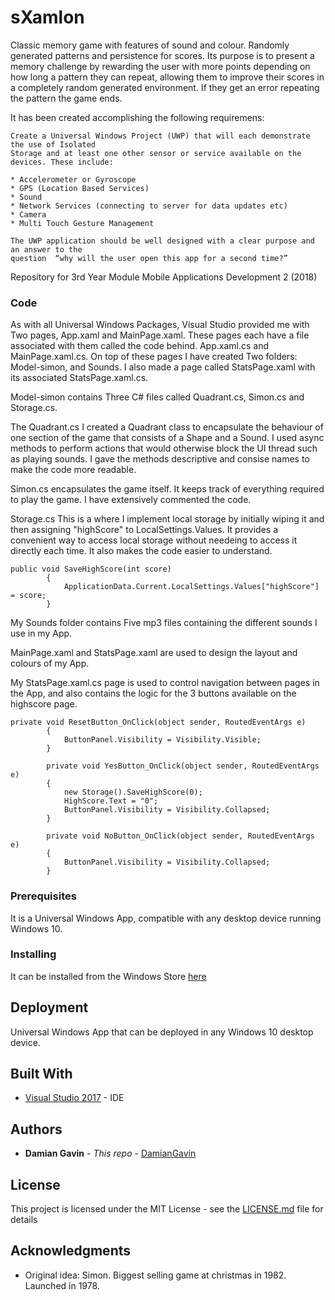 
# sXamlon

Classic memory game with features of sound and colour. Randomly generated patterns and persistence for scores. Its purpose is to
present a memory challenge by rewarding the user with more points depending on how long a pattern they can repeat, allowing them 
to improve their scores in a completely random generated environment. If they get an error repeating the pattern the game ends.


It has been created accomplishing the following requiremens:
```
Create a Universal Windows Project (UWP) that will each demonstrate the use of Isolated 
Storage and at least one other sensor or service available on the devices. These include: 

* Accelerometer or Gyroscope 
* GPS (Location Based Services)
* Sound
* Network Services (connecting to server for data updates etc)
* Camera
* Multi Touch Gesture Management

The UWP application should be well designed with a clear purpose and an answer to the 
question  “why will the user open this app for a second time?”
```
Repository for 3rd Year Module Mobile Applications Development 2 (2018)

### Code
As with all Universal Windows Packages, Visual Studio provided me with Two pages, App.xaml and 
MainPage.xaml. These pages each have a file associated with them called the code behind.
App.xaml.cs and MainPage.xaml.cs.
On top of these pages I have created Two folders: Model-simon, and Sounds. I also made a page 
called StatsPage.xaml with its associated StatsPage.xaml.cs.

Model-simon contains Three C# files called Quadrant.cs, Simon.cs and Storage.cs. 

The Quadrant.cs I created a Quadrant class to encapsulate the behaviour of one section of the game
that consists of a Shape and a Sound. I used async methods to perform actions that would otherwise
block the UI thread such as playing sounds. I gave the methods descriptive and consise names to make 
the code more readable.

Simon.cs encapsulates the game itself. It keeps track of everything required to play the game. I have
extensively commented the code. 

Storage.cs
This is a where I implement local storage by initially wiping it and then assigning "highScore"
to LocalSettings.Values. It provides a convenient way to access local storage without needeing to access
it directly each time. It also makes the code easier to understand.
```
public void SaveHighScore(int score)
		{
			ApplicationData.Current.LocalSettings.Values["highScore"] = score;
		}
```
My Sounds folder contains Five mp3 files containing the different sounds I use in my App.

MainPage.xaml and StatsPage.xaml are used to design the layout and colours of my App. 

My StatsPage.xaml.cs page is used to control navigation between pages in the App, and also
contains the logic for the 3 buttons available on the highscore page.
```
private void ResetButton_OnClick(object sender, RoutedEventArgs e)
		{
			ButtonPanel.Visibility = Visibility.Visible;
		}

		private void YesButton_OnClick(object sender, RoutedEventArgs e)
		{
			new Storage().SaveHighScore(0);
			HighScore.Text = "0";
			ButtonPanel.Visibility = Visibility.Collapsed;
		}

		private void NoButton_OnClick(object sender, RoutedEventArgs e)
		{
			ButtonPanel.Visibility = Visibility.Collapsed;
		} 
```


### Prerequisites

It is a Universal Windows App, compatible with any desktop device running Windows 10. 

### Installing

It can be installed from the Windows Store [here](https://www.microsoft.com/store/apps/9N30D04KFWSD)

## Deployment

Universal Windows App that can be deployed in any Windows 10 desktop device.


## Built With

* [Visual Studio 2017](https://www.visualstudio.com/downloads/) - IDE

## Authors

* **Damian Gavin** - *This repo* - [DamianGavin](https://github.com/DamianGavin/UniversalWindowsProject/) 

## License

This project is licensed under the MIT License - see the [LICENSE.md](LICENSE.md) file for details

## Acknowledgments

* Original idea: Simon. Biggest selling game at christmas in 1982. Launched in 1978.



